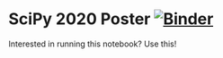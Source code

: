 # SciPy 2020 Poster [![Binder](https://mybinder.org/badge_logo.svg)](https://mybinder.org/v2/gh/mgrover1/scipy2020_poster/master)

Interested in running this notebook? Use this!
